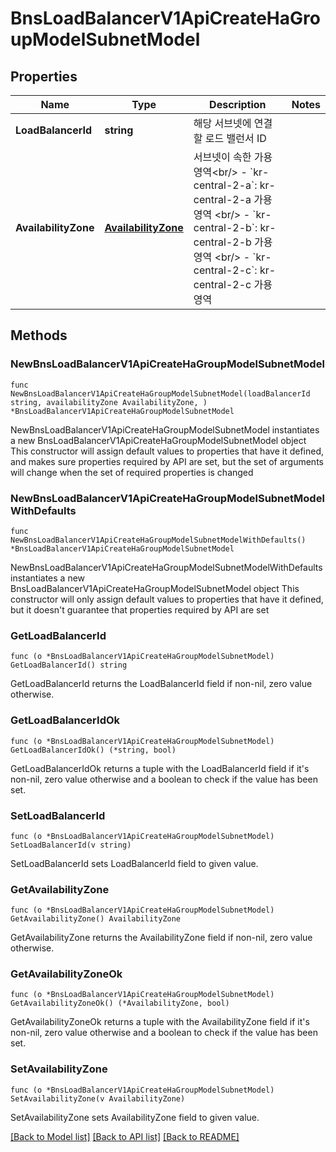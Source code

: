 # BnsLoadBalancerV1ApiCreateHaGroupModelSubnetModel

## Properties

Name | Type | Description | Notes
------------ | ------------- | ------------- | -------------
**LoadBalancerId** | **string** | 해당 서브넷에 연결할 로드 밸런서 ID | 
**AvailabilityZone** | [**AvailabilityZone**](AvailabilityZone.md) | 서브넷이 속한 가용 영역&lt;br/&gt; - &#x60;kr-central-2-a&#x60;: kr-central-2-a 가용 영역 &lt;br/&gt; - &#x60;kr-central-2-b&#x60;: kr-central-2-b 가용 영역 &lt;br/&gt; - &#x60;kr-central-2-c&#x60;: kr-central-2-c 가용 영역 | 

## Methods

### NewBnsLoadBalancerV1ApiCreateHaGroupModelSubnetModel

`func NewBnsLoadBalancerV1ApiCreateHaGroupModelSubnetModel(loadBalancerId string, availabilityZone AvailabilityZone, ) *BnsLoadBalancerV1ApiCreateHaGroupModelSubnetModel`

NewBnsLoadBalancerV1ApiCreateHaGroupModelSubnetModel instantiates a new BnsLoadBalancerV1ApiCreateHaGroupModelSubnetModel object
This constructor will assign default values to properties that have it defined,
and makes sure properties required by API are set, but the set of arguments
will change when the set of required properties is changed

### NewBnsLoadBalancerV1ApiCreateHaGroupModelSubnetModelWithDefaults

`func NewBnsLoadBalancerV1ApiCreateHaGroupModelSubnetModelWithDefaults() *BnsLoadBalancerV1ApiCreateHaGroupModelSubnetModel`

NewBnsLoadBalancerV1ApiCreateHaGroupModelSubnetModelWithDefaults instantiates a new BnsLoadBalancerV1ApiCreateHaGroupModelSubnetModel object
This constructor will only assign default values to properties that have it defined,
but it doesn't guarantee that properties required by API are set

### GetLoadBalancerId

`func (o *BnsLoadBalancerV1ApiCreateHaGroupModelSubnetModel) GetLoadBalancerId() string`

GetLoadBalancerId returns the LoadBalancerId field if non-nil, zero value otherwise.

### GetLoadBalancerIdOk

`func (o *BnsLoadBalancerV1ApiCreateHaGroupModelSubnetModel) GetLoadBalancerIdOk() (*string, bool)`

GetLoadBalancerIdOk returns a tuple with the LoadBalancerId field if it's non-nil, zero value otherwise
and a boolean to check if the value has been set.

### SetLoadBalancerId

`func (o *BnsLoadBalancerV1ApiCreateHaGroupModelSubnetModel) SetLoadBalancerId(v string)`

SetLoadBalancerId sets LoadBalancerId field to given value.


### GetAvailabilityZone

`func (o *BnsLoadBalancerV1ApiCreateHaGroupModelSubnetModel) GetAvailabilityZone() AvailabilityZone`

GetAvailabilityZone returns the AvailabilityZone field if non-nil, zero value otherwise.

### GetAvailabilityZoneOk

`func (o *BnsLoadBalancerV1ApiCreateHaGroupModelSubnetModel) GetAvailabilityZoneOk() (*AvailabilityZone, bool)`

GetAvailabilityZoneOk returns a tuple with the AvailabilityZone field if it's non-nil, zero value otherwise
and a boolean to check if the value has been set.

### SetAvailabilityZone

`func (o *BnsLoadBalancerV1ApiCreateHaGroupModelSubnetModel) SetAvailabilityZone(v AvailabilityZone)`

SetAvailabilityZone sets AvailabilityZone field to given value.



[[Back to Model list]](../README.md#documentation-for-models) [[Back to API list]](../README.md#documentation-for-api-endpoints) [[Back to README]](../README.md)


